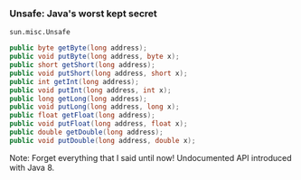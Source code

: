 <!-- markdownlint-disable MD041 -->

### Unsafe: Java's worst kept secret

`sun.misc.Unsafe`

```java
public byte getByte(long address);
public void putByte(long address, byte x);
public short getShort(long address);
public void putShort(long address, short x);
public int getInt(long address);
public void putInt(long address, int x);
public long getLong(long address);
public void putLong(long address, long x);
public float getFloat(long address);
public void putFloat(long address, float x);
public double getDouble(long address);
public void putDouble(long address, double x);
```

Note: Forget everything that I said until now! Undocumented API
introduced with Java 8.
